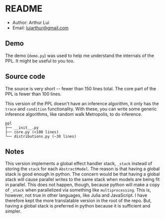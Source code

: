 # README

- Author: Arthur Lui
- Email: luiarthur@gmail.com

## Demo
The demo (`demo.py`) was used to help me understand the internals of the PPL.
It might be useful to you too.

## Source code
The source is very short -- fewer than 150 lines total.
The core part of the PPL is fewer than 100 lines.

This version of the PPL doesn't have an inference algorithm, it only has the
`trace` and `condition` functionality. With these, you can write some generic
inference algorithms, like random walk Metropolis, to do inference.

```
ppl
├── __init__.py
├── core.py (<100 lines)
└── distributions.py (~30 lines)
```

## Notes
This version implements a global effect handler stack, `_stack` instead of
storing the `stack` for each `AbstractModel`. The reason is that having a
global stack is good enough in python. The concern would be that having a
global stack will cause parallel writes to the same stack when models are being
fit in parallel. This does not happen, though, because python will make a copy
of `_stack` when parallelized via something like `multiprocessing`. This is,
however, not true in other languages, like Julia and JavaScript. I have
therefore kept the more translatable version in the root of the repo. But,
having a global stack is preferred in python because it is sufficient and
simpler.
